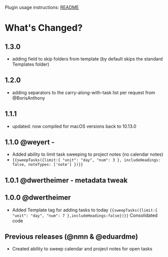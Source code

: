 Plugin usage instructions: [README](https://github.com/NotePlan/plugins/blob/main/nmn.sweep/readme.md)
# What's Changed?

## 1.3.0
- adding field to skip folders from template (by default skips the standard Templates folder)

## 1.2.0
- adding separators to the carry-along-with-task list per request from @BorisAnthony

## 1.1.1 
- updated: now compiled for macOS versions back to 10.13.0

## 1.1.0 @weyert -
- Added ability to limit task sweeping to project notes (no calendar notes)
- `{{sweepTasks({limit:{ "unit": "day", "num": 3 }, includeHeadings: false, noteTypes: ['note'] })}}`

## 1.0.1 @dwertheimer - metadata tweak

## 1.0.0 @dwertheimer
- Added Template tag for adding tasks to today `{{sweepTasks({limit:{ "unit": "day", "num": 7 },includeHeadings:false})}}`
Consolidated code

## Previous releases (@nmn & @eduardme)
- Created ability to sweep calendar and project notes for open tasks